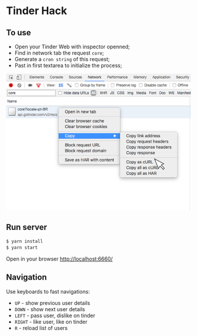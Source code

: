 # Tinder Hack

## To use

- Open your Tinder Web with inspector openned;
- Find in network tab the request `core`;
- Generate a `cron string` of this request;
- Past in first textarea to initialize the process;

![example](https://raw.githubusercontent.com/welingtonsampaio/tinder-hack/master/assets/images/example.png)


## Run server

```bash
$ yarn install
$ yarn start
```

Open in your browser [http://localhost:6660/](http://localhost:6660/)

## Navigation

Use keyboards to fast navigations:

- `UP` - show previous user details
- `DOWN` - show next user details
- `LEFT` - pass user, dislike on tinder
- `RIGHT` - like user, like on tinder
- `R` - reload list of users
